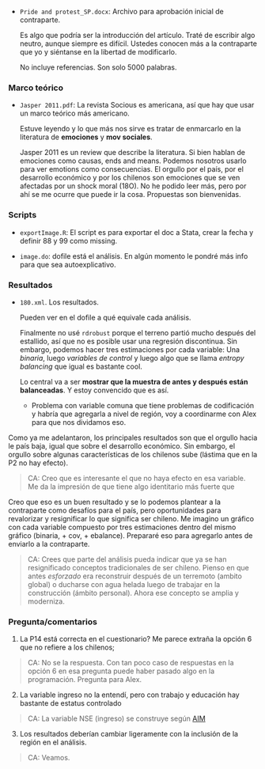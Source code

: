 - `Pride and protest_SP.docx`: Archivo para aprobación inicial de contraparte. 

	Es algo que podría ser la introducción del artículo. Traté de escribir algo neutro, aunque siempre es difícil. Ustedes conocen más a la contraparte que yo y siéntanse en la libertad de modificarlo. 
	
	No incluye referencias. Son solo 5000 palabras. 

### Marco teórico

- `Jasper 2011.pdf`: La revista Socious es americana, así que hay que usar un marco teórico más americano. 

	Estuve leyendo y lo que más nos sirve es tratar de enmarcarlo en la literatura de **emociones** y **mov sociales**. 

	Jasper 2011 es un review que describe la literatura. Si bien hablan de emociones como causas, ends and means. Podemos nosotros usarlo para ver emotions como consecuencias. El orgullo por el país, por el desarrollo económico y por los chilenos son emociones que se ven afectadas por un shock moral (18O). No he podido leer más, pero por ahí se me ocurre que puede ir la cosa. Propuestas son bienvenidas. 

### Scripts

- `exportImage.R`: El script es para exportar el doc a Stata, crear la fecha y definir 88 y 99 como missing. 

- `image.do`: dofile está el análisis. En algún momento le pondré más info para que sea autoexplicativo. 

### Resultados

- `180.xml`. Los resultados. 

	Pueden ver en el dofile a qué equivale cada análisis. 

	Finalmente no usé `rdrobust` porque el terreno partió mucho después del estallido, así que no es posible usar una regresión discontinua. Sin embargo, podemos hacer tres estimaciones por cada variable: Una *binaria*, luego *variables de control* y luego algo que se llama *entropy balancing* que igual es bastante cool. 

	Lo central va a ser **mostrar que la muestra de antes y después están balanceadas**. Y estoy convencido que es así. 

	* Problema con variable comuna que tiene problemas de codificación y habría que agregarla a nivel de región, voy a coordinarme con Alex para que nos dividamos eso. 

Como ya me adelantaron, los principales resultados son que el orgullo hacia le país baja, igual que sobre el desarrollo económico. Sin embargo, el orgullo sobre algunas características de los chilenos sube (lástima que en la P2 no hay efecto). 

> CA: Creo que es interesante el que no haya efecto en esa variable. Me da la impresión de que tiene algo identitario más fuerte que 

Creo que eso es un buen resultado y se lo podemos plantear a la contraparte como desafíos para el país, pero oportunidades para revalorizar y resignificar lo que significa ser chileno. Me imagino un gráfico con cada variable compuesto por tres estimaciones dentro del mismo gráfico (binaria, + cov, + ebalance). Prepararé eso para agregarlo antes de enviarlo a la contraparte.

> CA: Crees que parte del análisis pueda indicar que ya se han resignificado conceptos tradicionales de ser chileno. Pienso en que antes _esforzado_ era reconstruir después de un terremoto (ambito global) o ducharse con agua helada luego de trabajar en la construcción (ámbito personal). Ahora ese concepto se amplia y moderniza.

### Pregunta/comentarios

1. La P14 está correcta en el cuestionario? Me parece extraña la opción 6 que no refiere a los chilenos; 

> CA: No se la respuesta. Con tan poco caso de respuestas en la opción 6 en esa pregunta puede haber pasado algo en la programación. Pregunta para Alex.

2. La variable ingreso no la entendí, pero con trabajo y educación hay bastante de estatus controlado

> CA: La variable NSE (ingreso) se construye según [AIM](https://www.aimchile.cl/wp-content/uploads/2020/02/Actualización-y-Manual-GSE-AIM-2019.pdf) 

3. Los resultados deberían cambiar ligeramente con la inclusión de la región en el análisis.

> CA: Veamos.